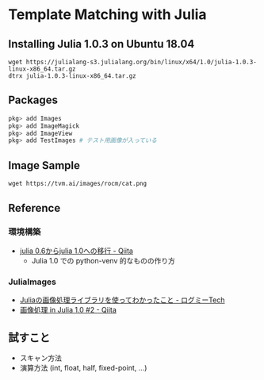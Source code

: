 # Template Matching with Julia

## Installing Julia 1.0.3 on Ubuntu 18.04

```
wget https://julialang-s3.julialang.org/bin/linux/x64/1.0/julia-1.0.3-linux-x86_64.tar.gz
dtrx julia-1.0.3-linux-x86_64.tar.gz
```

## Packages

```julia
pkg> add Images
pkg> add ImageMagick
pkg> add ImageView
pkg> add TestImages # テスト用画像が入っている
```

## Image Sample

```
wget https://tvm.ai/images/rocm/cat.png
```


## Reference

### 環境構築

- [julia 0.6からjulia 1.0への移行 - Qiita](https://qiita.com/Hidekazu-Karino/items/eeda08fbd6f16c735843)
  - Julia 1.0 での python-venv 的なものの作り方

### JuliaImages

- [Juliaの画像処理ライブラリを使ってわかったこと - ログミーTech](https://logmi.jp/tech/articles/320153)
- [画像処理 in Julia 1.0 #2 - Qiita](https://qiita.com/yoyoyoh-yohyoh/items/9f13d5450066a8a85991)

## 試すこと

- スキャン方法
- 演算方法 (int, float, half, fixed-point, ...)
